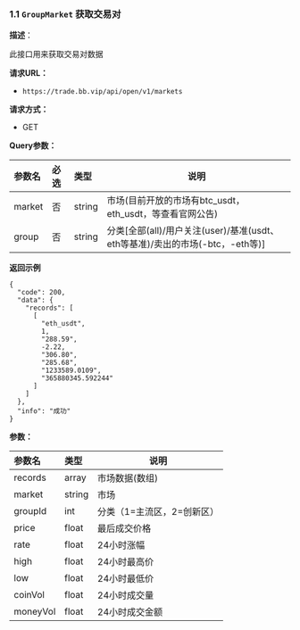 ### 1.1 `GroupMarket` 获取交易对

**描述**：

此接口用来获取交易对数据

**请求URL：** 
- ` https://trade.bb.vip/api/open/v1/markets `
  
**请求方式：**
- GET 

**Query参数：** 

|参数名|必选|类型|说明|
|:----    |:---|:----- |-----   |
|market |  否  |    string   |    市场(目前开放的市场有btc_usdt，eth_usdt，等查看官网公告)   |
|group |  否  |    string   |    分类[全部(all)/用户关注(user)/基准(usdt、eth等基准)/卖出的市场(-btc，-eth等)]   |


**返回示例**

``` 
{
  "code": 200,
  "data": {
    "records": [
      [
        "eth_usdt",
        1,
        "288.59",
        -2.22,
        "306.80",
        "285.68",
        "1233589.0109",
        "365880345.592244"
      ]
    ]
  },
  "info": "成功"
}

```

**参数：** 

|参数名|类型|说明|
|:---- |:---|-----   |
| records | array     | 市场数据(数组)
| market | string    | 市场 |
| groupId | int    | 分类（1=主流区，2=创新区） |
| price | float     | 最后成交价格 |
| rate | float     | 24小时涨幅 |
| high | float     | 24小时最高价 |
| low | float     | 24小时最低价 |
| coinVol | float     | 24小时成交量 |
| moneyVol | float     | 24小时成交金额 |

